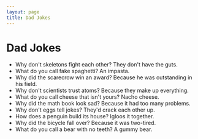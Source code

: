 ```yaml
---
layout: page
title: Dad Jokes
---
```


# Dad Jokes

- Why don't skeletons fight each other? They don't have the guts.
- What do you call fake spaghetti? An impasta.
- Why did the scarecrow win an award? Because he was outstanding in his field.
- Why don't scientists trust atoms? Because they make up everything.
- What do you call cheese that isn't yours? Nacho cheese.
- Why did the math book look sad? Because it had too many problems.
- Why don't eggs tell jokes? They'd crack each other up.
- How does a penguin build its house? Igloos it together.
- Why did the bicycle fall over? Because it was two-tired.
- What do you call a bear with no teeth? A gummy bear.

